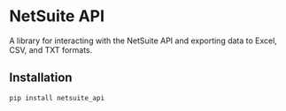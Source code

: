 # NetSuite API

A library for interacting with the NetSuite API and exporting data to Excel, CSV, and TXT formats.

## Installation

```bash
pip install netsuite_api
